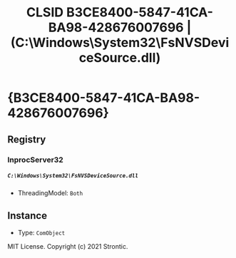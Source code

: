 ﻿---
title: "CLSID B3CE8400-5847-41CA-BA98-428676007696 | (C:\\Windows\\System32\\FsNVSDeviceSource.dll)"
excerpt: What is COM-Object CLSID B3CE8400-5847-41CA-BA98-428676007696?
---

# {B3CE8400-5847-41CA-BA98-428676007696}


## Registry


### InprocServer32

##### `C:\Windows\System32\FsNVSDeviceSource.dll`
* ThreadingModel: `Both`

## Instance

* Type: `ComObject`

MIT License. Copyright (c) 2021 Strontic.


